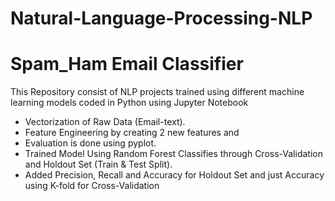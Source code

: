 # Natural-Language-Processing-NLP
# Spam_Ham Email Classifier
This Repository consist of NLP projects trained using different machine learning models coded in Python using Jupyter Notebook
- Vectorization of Raw Data (Email-text).
- Feature Engineering by creating 2 new features and
- Evaluation is done using pyplot.
- Trained Model Using Random Forest Classifies through Cross-Validation and Holdout Set (Train & Test Split).
- Added Precision, Recall and Accuracy for Holdout Set and just Accuracy using K-fold for Cross-Validation
